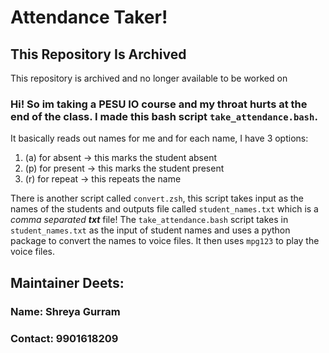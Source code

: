 # Attendance Taker!

## This Repository Is Archived
This repository is archived and no longer available to be worked on


### Hi! So im taking a PESU IO course and my throat hurts at the end of the class. I made this bash script `take_attendance.bash`. 
It basically reads out names for me and for each name, I have 3 options:
1. (a) for absent -> this marks the student absent
2. (p) for present -> this marks the student present
3. (r) for repeat -> this repeats the name

There is another script called `convert.zsh`, this script takes input as the names of the students and outputs file called `student_names.txt` which is a *comma separated* ***txt*** file! 
The `take_attendance.bash` script takes in `student_names.txt` as the input of student names and uses a python package to convert the names to voice files. It then uses `mpg123` to play the voice files.

## Maintainer Deets:
### Name: Shreya Gurram
### Contact: 9901618209

